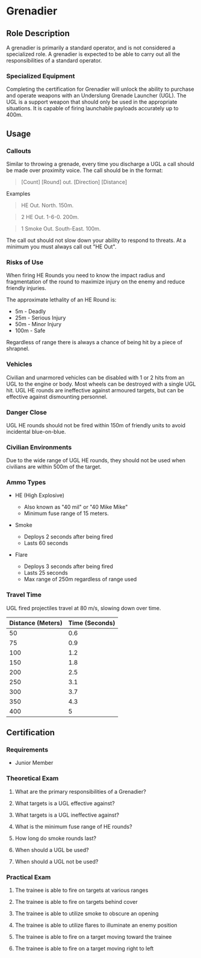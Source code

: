 # Grenadier

## Role Description

A grenadier is primarily a standard operator, and is not considered a specialized role. A grenadier is expected to be able to carry out all the responsibilities of a standard operator.

### Specialized Equipment

Completing the certification for Grenadier will unlock the ability to purchase and operate weapons with an Underslung Grenade Launcher (UGL). The UGL is a support weapon that should only be used in the appropriate situations. It is capable of firing launchable payloads accurately up to 400m.

## Usage

### Callouts

Similar to throwing a grenade, every time you discharge a UGL a call should be made over proximity voice. The call should be in the format:

> [Count] [Round] out. [Direction] [Distance]

Examples

> HE Out. North. 150m.

> 2 HE Out. 1-6-0. 200m.

> 1 Smoke Out. South-East. 100m.

The call out should not slow down your ability to respond to threats. At a minimum you must always call out "HE Out".

### Risks of Use

When firing HE Rounds you need to know the impact radius and fragmentation of the
round to maximize injury on the enemy and reduce friendly injuries.

The approximate lethality of an HE Round is:

- 5m - Deadly
- 25m - Serious Injury
- 50m - Minor Injury
- 100m - Safe

Regardless of range there is always a chance of being hit by a piece of shrapnel.

### Vehicles

Civilian and unarmored vehicles can be disabled with 1 or 2 hits from an UGL to the engine or body. Most wheels can be destroyed with a single UGL hit. UGL HE rounds are ineffective against armoured targets, but can be effective against dismounting personnel.

### Danger Close

UGL HE rounds should not be fired within 150m of friendly units to avoid incidental blue-on-blue.

### Civilian Environments

Due to the wide range of UGL HE rounds, they should not be used when civilians are within 500m of the target.

### Ammo Types

- HE (High Explosive)
  - Also known as "40 mil" or "40 Mike Mike"
  - Minimum fuse range of 15 meters.

- Smoke
  - Deploys 2 seconds after being fired
  - Lasts 60 seconds

- Flare
  - Deploys 3 seconds after being fired
  - Lasts 25 seconds
  - Max range of 250m regardless of range used

### Travel Time

UGL fired projectiles travel at 80 m/s, slowing down over time.

| Distance (Meters) | Time (Seconds) |
|-------------------|----------------|
| 50                | 0.6            |
| 75                | 0.9            |
| 100               | 1.2            |
| 150               | 1.8            |
| 200               | 2.5            |
| 250               | 3.1            |
| 300               | 3.7            |
| 350               | 4.3            |
| 400               | 5              |


## Certification

### Requirements

- Junior Member

### Theoretical Exam

1. What are the primary responsibilities of a Grenadier?

2. What targets is a UGL effective against?

3. What targets is a UGL ineffective against?

4. What is the minimum fuse range of HE rounds?

5. How long do smoke rounds last?

6. When should a UGL be used?

7. When should a UGL not be used?

### Practical Exam

1. The trainee is able to fire on targets at various ranges

2. The trainee is able to fire on targets behind cover

3. The trainee is able to utilize smoke to obscure an opening

4. The trainee is able to utilize flares to illuminate an enemy position

5. The trainee is able to fire on a target moving toward the trainee

6. The trainee is able to fire on a target moving right to left
